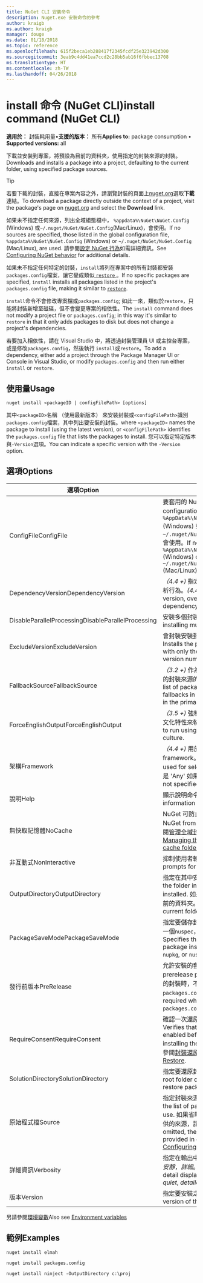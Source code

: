 ```yaml
---
title: NuGet CLI 安裝命令
description: Nuget.exe 安裝命令的參考
author: kraigb
ms.author: kraigb
manager: douge
ms.date: 01/18/2018
ms.topic: reference
ms.openlocfilehash: 615f2beca1eb288417f2345fcdf25e323942d300
ms.sourcegitcommit: 3eab9c4dd41ea7ccd2c28bb5ab16f6fbbec13708
ms.translationtype: HT
ms.contentlocale: zh-TW
ms.lasthandoff: 04/26/2018
---
```

# <a name="install-command-nuget-cli"></a><span data-ttu-id="d578b-103">install 命令 (NuGet CLI)</span><span class="sxs-lookup"><span data-stu-id="d578b-103">install command (NuGet CLI)</span></span>

<span data-ttu-id="d578b-104">**適用於：** 封裝耗用量&bullet;**支援的版本：** 所有</span><span class="sxs-lookup"><span data-stu-id="d578b-104">**Applies to:** package consumption &bullet; **Supported versions:** all</span></span>

<span data-ttu-id="d578b-105">下載並安裝到專案，將預設為目前的資料夾，使用指定的封裝來源的封裝。</span><span class="sxs-lookup"><span data-stu-id="d578b-105">Downloads and installs a package into a project, defaulting to the current folder, using specified package sources.</span></span>

> [!Tip]
> <span data-ttu-id="d578b-106">若要下載的封裝，直接在專案內容之外，請瀏覽封裝的頁面上[nuget.org](https://www.nuget.org)選取**下載**連結。</span><span class="sxs-lookup"><span data-stu-id="d578b-106">To download a package directly outside the context of a project, visit the package's page on [nuget.org](https://www.nuget.org) and select the **Download** link.</span></span>

<span data-ttu-id="d578b-107">如果未不指定任何來源，列出全域組態檔中， `%appdata%\NuGet\NuGet.Config` (Windows) 或`~/.nuget/NuGet/NuGet.Config`(Mac/Linux)，會使用。</span><span class="sxs-lookup"><span data-stu-id="d578b-107">If no sources are specified, those listed in the global configuration file, `%appdata%\NuGet\NuGet.Config` (Windows) or `~/.nuget/NuGet/NuGet.Config` (Mac/Linux), are used.</span></span> <span data-ttu-id="d578b-108">請參閱[設定 NuGet 行為](../consume-packages/configuring-nuget-behavior.md)如需詳細資訊。</span><span class="sxs-lookup"><span data-stu-id="d578b-108">See [Configuring NuGet behavior](../consume-packages/configuring-nuget-behavior.md) for additional details.</span></span>

<span data-ttu-id="d578b-109">如果未不指定任何特定的封裝，`install`將列在專案中的所有封裝都安裝`packages.config`檔案，讓它變成類似[ `restore` ](cli-ref-restore.md)。</span><span class="sxs-lookup"><span data-stu-id="d578b-109">If no specific packages are specified, `install` installs all packages listed in the project's `packages.config` file, making it similar to [`restore`](cli-ref-restore.md).</span></span>

<span data-ttu-id="d578b-110">`install`命令不會修改專案檔或`packages.config`; 如此一來，類似於`restore`，只能將封裝新增至磁碟，但不會變更專案的相依性。</span><span class="sxs-lookup"><span data-stu-id="d578b-110">The `install` command does not modify a project file or `packages.config`; in this way it's similar to `restore` in that it only adds packages to disk but does not change a project's dependencies.</span></span>

<span data-ttu-id="d578b-111">若要加入相依性，請在 Visual Studio 中，將透過封裝管理員 UI 或主控台專案，或是修改`packages.config`，然後執行 `install`或`restore`。</span><span class="sxs-lookup"><span data-stu-id="d578b-111">To add a dependency, either add a project through the Package Manager UI or Console in Visual Studio, or modify `packages.config` and then run either `install` or `restore`.</span></span>

## <a name="usage"></a><span data-ttu-id="d578b-112">使用量</span><span class="sxs-lookup"><span data-stu-id="d578b-112">Usage</span></span>

```cli
nuget install <packageID | configFilePath> [options]
```

<span data-ttu-id="d578b-113">其中`<packageID>`名稱 （使用最新版本） 來安裝封裝或`<configFilePath>`識別`packages.config`檔案，其中列出要安裝的封裝。</span><span class="sxs-lookup"><span data-stu-id="d578b-113">where `<packageID>` names the package to install (using the latest version), or `<configFilePath>` identifies the `packages.config` file that lists the packages to install.</span></span> <span data-ttu-id="d578b-114">您可以指定特定版本與`-Version`選項。</span><span class="sxs-lookup"><span data-stu-id="d578b-114">You can indicate a specific version with the `-Version` option.</span></span>

## <a name="options"></a><span data-ttu-id="d578b-115">選項</span><span class="sxs-lookup"><span data-stu-id="d578b-115">Options</span></span>

| <span data-ttu-id="d578b-116">選項</span><span class="sxs-lookup"><span data-stu-id="d578b-116">Option</span></span> | <span data-ttu-id="d578b-117">描述</span><span class="sxs-lookup"><span data-stu-id="d578b-117">Description</span></span> |
| --- | --- |
| <span data-ttu-id="d578b-118">ConfigFile</span><span class="sxs-lookup"><span data-stu-id="d578b-118">ConfigFile</span></span> | <span data-ttu-id="d578b-119">要套用的 NuGet 設定檔案。</span><span class="sxs-lookup"><span data-stu-id="d578b-119">The NuGet configuration file to apply.</span></span> <span data-ttu-id="d578b-120">如果未指定， `%AppData%\NuGet\NuGet.Config` (Windows) 或`~/.nuget/NuGet/NuGet.Config`(Mac/Linux) 會使用。</span><span class="sxs-lookup"><span data-stu-id="d578b-120">If not specified, `%AppData%\NuGet\NuGet.Config` (Windows) or `~/.nuget/NuGet/NuGet.Config` (Mac/Linux) is used.</span></span>|
| <span data-ttu-id="d578b-121">DependencyVersion</span><span class="sxs-lookup"><span data-stu-id="d578b-121">DependencyVersion</span></span> | <span data-ttu-id="d578b-122">*（4.4 +)* 指定特定版本，覆寫預設相依性解析行為。</span><span class="sxs-lookup"><span data-stu-id="d578b-122">*(4.4+)* Specifies a specific version, overriding the default dependency resolution behavior.</span></span> |
| <span data-ttu-id="d578b-123">DisableParallelProcessing</span><span class="sxs-lookup"><span data-stu-id="d578b-123">DisableParallelProcessing</span></span> | <span data-ttu-id="d578b-124">安裝多個封裝，以平行方式停用。</span><span class="sxs-lookup"><span data-stu-id="d578b-124">Disables installing multiple packages in parallel.</span></span> |
| <span data-ttu-id="d578b-125">ExcludeVersion</span><span class="sxs-lookup"><span data-stu-id="d578b-125">ExcludeVersion</span></span> | <span data-ttu-id="d578b-126">會封裝安裝到名為與封裝名稱和版本號碼。</span><span class="sxs-lookup"><span data-stu-id="d578b-126">Installs the package to a folder named with only the package name and not the version number.</span></span> |
| <span data-ttu-id="d578b-127">FallbackSource</span><span class="sxs-lookup"><span data-stu-id="d578b-127">FallbackSource</span></span> | <span data-ttu-id="d578b-128">*（3.2 +)* 作為後援，萬一主要中找不到封裝的封裝來源的清單或預設的來源。</span><span class="sxs-lookup"><span data-stu-id="d578b-128">*(3.2+)* A list of package sources to use as fallbacks in case the package isn't found in the primary or default source.</span></span> |
| <span data-ttu-id="d578b-129">ForceEnglishOutput</span><span class="sxs-lookup"><span data-stu-id="d578b-129">ForceEnglishOutput</span></span> | <span data-ttu-id="d578b-130">*（3.5 +)* 強制 nuget.exe 使用不變，英文的文化特性來執行。</span><span class="sxs-lookup"><span data-stu-id="d578b-130">*(3.5+)* Forces nuget.exe to run using an invariant, English-based culture.</span></span> |
| <span data-ttu-id="d578b-131">架構</span><span class="sxs-lookup"><span data-stu-id="d578b-131">Framework</span></span> | <span data-ttu-id="d578b-132">*（4.4 +)* 用於選取的相依性的目標 framework。</span><span class="sxs-lookup"><span data-stu-id="d578b-132">*(4.4+)* Target framework used for selecting dependencies.</span></span> <span data-ttu-id="d578b-133">預設值是 'Any' 如果未指定。</span><span class="sxs-lookup"><span data-stu-id="d578b-133">Defaults to 'Any' if not specified.</span></span> |
| <span data-ttu-id="d578b-134">說明</span><span class="sxs-lookup"><span data-stu-id="d578b-134">Help</span></span> | <span data-ttu-id="d578b-135">顯示說明命令的資訊。</span><span class="sxs-lookup"><span data-stu-id="d578b-135">Displays help information for the command.</span></span> |
| <span data-ttu-id="d578b-136">無快取記憶體</span><span class="sxs-lookup"><span data-stu-id="d578b-136">NoCache</span></span> | <span data-ttu-id="d578b-137">NuGet 可防止使用快取的封裝。</span><span class="sxs-lookup"><span data-stu-id="d578b-137">Prevents NuGet from using cached packages.</span></span> <span data-ttu-id="d578b-138">請參閱[管理全域封裝和快取資料夾](../consume-packages/managing-the-global-packages-and-cache-folders.md)。</span><span class="sxs-lookup"><span data-stu-id="d578b-138">See [Managing the global packages and cache folders](../consume-packages/managing-the-global-packages-and-cache-folders.md).</span></span> |
| <span data-ttu-id="d578b-139">非互動式</span><span class="sxs-lookup"><span data-stu-id="d578b-139">NonInteractive</span></span> | <span data-ttu-id="d578b-140">抑制使用者輸入或確認提示。</span><span class="sxs-lookup"><span data-stu-id="d578b-140">Suppresses prompts for user input or confirmations.</span></span> |
| <span data-ttu-id="d578b-141">OutputDirectory</span><span class="sxs-lookup"><span data-stu-id="d578b-141">OutputDirectory</span></span> | <span data-ttu-id="d578b-142">指定在其中安裝封裝的資料夾。</span><span class="sxs-lookup"><span data-stu-id="d578b-142">Specifies the folder in which packages are installed.</span></span> <span data-ttu-id="d578b-143">如果沒有指定資料夾，則會使用目前的資料夾。</span><span class="sxs-lookup"><span data-stu-id="d578b-143">If no folder is specified, the current folder is used.</span></span> |
| <span data-ttu-id="d578b-144">PackageSaveMode</span><span class="sxs-lookup"><span data-stu-id="d578b-144">PackageSaveMode</span></span> | <span data-ttu-id="d578b-145">指定要儲存封裝的安裝後的檔案類型： 其中一個`nuspec`， `nupkg`，或`nuspec;nupkg`。</span><span class="sxs-lookup"><span data-stu-id="d578b-145">Specifies the types of files to save after package installation: one of `nuspec`, `nupkg`, or `nuspec;nupkg`.</span></span> |
| <span data-ttu-id="d578b-146">發行前版本</span><span class="sxs-lookup"><span data-stu-id="d578b-146">PreRelease</span></span> | <span data-ttu-id="d578b-147">允許安裝的套件發行前版本。</span><span class="sxs-lookup"><span data-stu-id="d578b-147">Allows prerelease packages to be installed.</span></span> <span data-ttu-id="d578b-148">還原的封裝時，不需要此旗標`packages.config`。</span><span class="sxs-lookup"><span data-stu-id="d578b-148">This flag is not required when restoring packages with `packages.config`.</span></span> |
| <span data-ttu-id="d578b-149">RequireConsent</span><span class="sxs-lookup"><span data-stu-id="d578b-149">RequireConsent</span></span> | <span data-ttu-id="d578b-150">確認一次還原封裝才能下載和安裝封裝。</span><span class="sxs-lookup"><span data-stu-id="d578b-150">Verifies that restoring packages is enabled before downloading and installing the packages.</span></span> <span data-ttu-id="d578b-151">如需詳細資訊，請參閱[封裝還原，](../consume-packages/package-restore.md)。</span><span class="sxs-lookup"><span data-stu-id="d578b-151">For details, see [Package Restore](../consume-packages/package-restore.md).</span></span> |
| <span data-ttu-id="d578b-152">SolutionDirectory</span><span class="sxs-lookup"><span data-stu-id="d578b-152">SolutionDirectory</span></span> | <span data-ttu-id="d578b-153">指定要還原封裝方案的根資料夾。</span><span class="sxs-lookup"><span data-stu-id="d578b-153">Specifies root folder of the solution for which to restore packages.</span></span> |
| <span data-ttu-id="d578b-154">原始程式檔</span><span class="sxs-lookup"><span data-stu-id="d578b-154">Source</span></span> | <span data-ttu-id="d578b-155">指定封裝來源清單 （Url) 使用。</span><span class="sxs-lookup"><span data-stu-id="d578b-155">Specifies the list of package sources (as URLs) to use.</span></span> <span data-ttu-id="d578b-156">如果省略，則此命令會使用組態檔中提供的來源，請參閱[設定 NuGet 行為](../consume-packages/configuring-nuget-behavior.md)。</span><span class="sxs-lookup"><span data-stu-id="d578b-156">If omitted, the command uses the sources provided in configuration files, see [Configuring NuGet behavior](../consume-packages/configuring-nuget-behavior.md).</span></span> |
| <span data-ttu-id="d578b-157">詳細資訊</span><span class="sxs-lookup"><span data-stu-id="d578b-157">Verbosity</span></span> | <span data-ttu-id="d578b-158">指定在輸出中顯示詳細資料的數量：*正常*，*安靜*，*詳細*。</span><span class="sxs-lookup"><span data-stu-id="d578b-158">Specifies the amount of detail displayed in the output: *normal*, *quiet*, *detailed*.</span></span> |
| <span data-ttu-id="d578b-159">版本</span><span class="sxs-lookup"><span data-stu-id="d578b-159">Version</span></span> | <span data-ttu-id="d578b-160">指定要安裝之封裝的版本。</span><span class="sxs-lookup"><span data-stu-id="d578b-160">Specifies the version of the package to install.</span></span> |

<span data-ttu-id="d578b-161">另請參閱[環境變數](cli-ref-environment-variables.md)</span><span class="sxs-lookup"><span data-stu-id="d578b-161">Also see [Environment variables](cli-ref-environment-variables.md)</span></span>

## <a name="examples"></a><span data-ttu-id="d578b-162">範例</span><span class="sxs-lookup"><span data-stu-id="d578b-162">Examples</span></span>

```cli
nuget install elmah

nuget install packages.config

nuget install ninject -OutputDirectory c:\proj
```
